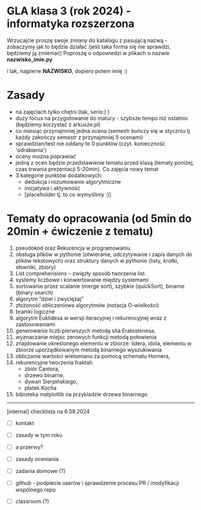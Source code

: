 # GLA klasa 3 (rok 2024) - informatyka rozszerzona 
Wrzucajcie proszę swoje zmiany do katalogu z pasującą nazwą - zobaczymy jak to będzie działać (jeśli taka forma się nie sprawdzi, będziemy ją zmieniać)
Poproszę o odpowiedzi w plikach o nazwie **nazwisko_imie.py** 

i tak, najpierw **NAZWISKO**, dopiero potem imię :)

# Zasady
- na zajęciach tylko chętni (tak, serio:) )
- duży focus na przygotowanie do matury - szybsze tempo niż ostatnio (będziemy korzystać z arkusze.pl)
- co miesiąc przynajmniej jedna ocena (semestr kończy się w styczniu tj każdy zakończy semestr z przynajmniej 5 ocenami)
- sprawdzian/test nie oddany to 0 punktów (czyt. konieczność 'odrabiania')
- oceny można poprawiać
- jedną z ocen będzie przedstawienie tematu przed klasą (tematy poniżej, czas trwania prezentacji 5-20min). Co zajęcia nowy temat
- 3 kategorie punktów dodatkowych:
    - dedukcja i rozumowanie algorytmiczne
    - inicjatywa i aktywność
    - [placeholder tj. to co wymyślimy :)]
  
# Tematy do opracowania (od 5min do 20min + ćwiczenie z tematu)
1. pseudokod oraz Rekurencja w programowaniu
2. obsługa plików w pythonie (otwieranie, odczytywanie i zapis danych do plików tekstowych) oraz struktury danych w pythonie (listy, krotki, słowniki, zbiory)
3. List comprehensions – zwięzły sposób tworzenia list.
4. systemy liczbowe i konwertowanie między systemami
5. sortowanie przez scalanie (merge sort), szybkie (quickSort), binarne (binary search)
6. algorytm “dziel i zwyciężaj” 
7. złożoność obliczeniowa algorytmów (notacja O-wielkości)
8. bramki logiczne
9. algorytm Euklidesa w wersji iteracyjnej i rekurencyjnej wraz z zastosowaniami
10. generowanie liczb pierwszych metodą sita Eratostenesa,
11. wyznaczanie miejsc zerowych funkcji metodą połowienia
12. znajdowanie określonego elementu w zbiorze: lidera, idola, elementu w zbiorze uporządkowanym metodą binarnego wyszukiwania
13. obliczanie wartości wielomianu za pomocą schematu Hornera,
14. rekurencyjne tworzenia fraktali: 
    - zbiór Cantora, 
    - drzewo binarne, 
    - dywan Sierpińskiego, 
    - płatek Kocha
15. bibioteka matplotlib na przykladzie drzewa binarnego

  
-------------------------------------------------------
[internal] checklista na 6.09.2024
- [ ] kontakt
- [ ] zasady w tym roku
- [ ] a przerwy?
- [ ] zasady oceniania
- [ ] zadania domowe (?)
- [ ] github - podpiecie userów i sprawdzenie procesu PR / modyfikacji wspólnego repo
- [ ] classroom (?)

      

